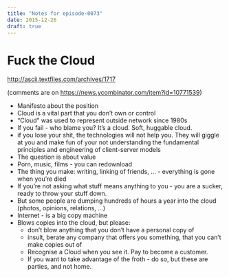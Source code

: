 ```yaml
---
title: "Notes for episode-0073"
date: 2015-12-26
draft: true
---
```


# Fuck the Cloud
http://ascii.textfiles.com/archives/1717

(comments are on https://news.ycombinator.com/item?id=10771539)

- Manifesto about the position
- Cloud is a vital part that you don’t own or control
- “Cloud” was used to represent outside network since 1980s
- If you fail - who blame you? It’s a cloud. Soft, huggable cloud.
- if you lose your shit, the technologies will not help you. They will giggle at you and make fun of your not understanding the fundamental principles and engineering of client-server models
- The question is about value
- Porn, music, films - you can redownload
- The thing you make: writing, linking of friends, … -  everything is gone when you’re died
- If you’re not asking what stuff means anything to you - you are a sucker, ready to throw your stuff down.
- But some people are dumping hundreds of hours a year into the cloud (photos, opinions, relations, …)
- Internet - is a big copy machine
- Blows copies into the cloud, but please:
    - don’t blow anything that you don’t have a personal copy of
    - insult, berate any company that offers you something, that you can’t make copies out of
    - Recognise a Cloud when you see it. Pay to become a customer.
    - If you want to take advantage of the froth - do so, but these are parties, and not home.

